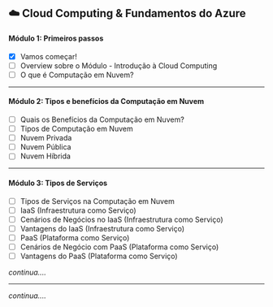 ## ☁️ Cloud Computing & Fundamentos do Azure

#### Módulo 1: Primeiros passos

- [x] Vamos começar!
- [ ] Overview sobre o Módulo - Introdução à Cloud Computing
- [ ] O que é Computação em Nuvem?

---

#### Módulo 2: Tipos e benefícios da Computação em Nuvem

- [ ] Quais os Benefícios da Computação em Nuvem?
- [ ] Tipos de Computação em Nuvem
- [ ] Nuvem Privada
- [ ] Nuvem Pública
- [ ] Nuvem Híbrida

---

#### Módulo 3: Tipos de Serviços

- [ ] Tipos de Serviços na Computação em Nuvem
- [ ] IaaS (Infraestrutura como Serviço)
- [ ] Cenários de Negócios no IaaS (Infraestrutura como Serviço)
- [ ] Vantagens do IaaS (Infraestrutura como Serviço)              
- [ ] PaaS (Plataforma como Serviço)
- [ ] Cenários de Negócio com PaaS (Plataforma como Serviço)
- [ ] Vantagens do PaaS (Plataforma como Serviço)  

_continua...._

---

_continua...._
